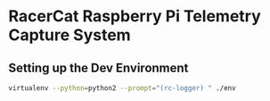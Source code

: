 # RacerCat Raspberry Pi Telemetry Capture System

## Setting up the Dev Environment

```bash
virtualenv --python=python2 --prompt="(rc-logger) " ./env
```
